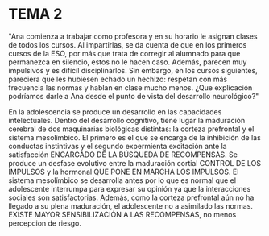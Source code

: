 # TEMA 2

"Ana comienza a trabajar como profesora y en su horario le asignan clases de todos los cursos. Al impartirlas, se da cuenta de que en los primeros cursos de la ESO, por más que trata de corregir al alumnado para que permanezca en silencio, estos no le hacen caso. Además, parecen muy impulsivos y es difícil disciplinarlos. Sin embargo, en los cursos siguientes, pareciera que les hubiesen echado un hechizo: respetan con más frecuencia las normas y hablan en clase mucho menos. ¿Que explicación podríamos darle a Ana desde el punto de vista del desarrollo neurológico?"

En la adolescencia se produce un desarrollo en las capacidades intelectuales. Dentro del desarrollo cognitivo, tiene lugar la maduración cerebral de dos maquinarias biológicas distintas: la corteza prefrontal y el sistema mesolímbico. El primero es el que se encarga de la inhibición de las conductas instintivas y el segundo expermienta excitación ante la satisfacción ENCARGADO DE LA BÚSQUEDA DE RECOMPENSAS. Se produce un desfase evolutivo entre la maduración cortial CONTROL DE LOS IMPULSOS y la hormonal QUE PONE EN MARCHA LOS IMPULSOS. El sistema mesolímbico se desarrolla antes por lo que es normal que el adolescente interrumpa para expresar su opinión ya que la interacciones sociales son satisfactorias. Además, como la corteza prefrontal aún no ha llegado a su plena maduración, el adolescente no a asimilado las normas. EXISTE MAYOR SENSIBILIZACIÓN A LAS RECOMPENSAS, no menos percepcion de riesgo.